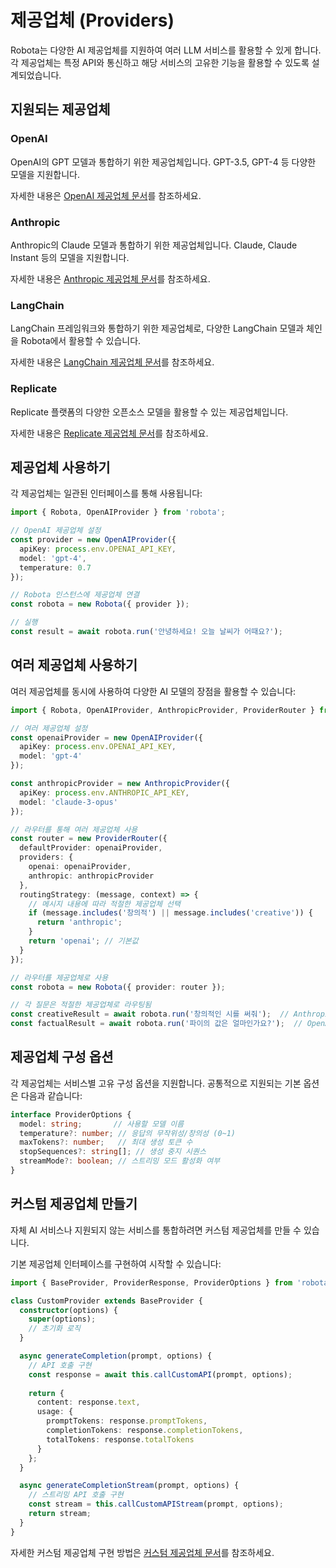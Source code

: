 # 제공업체 (Providers)

Robota는 다양한 AI 제공업체를 지원하여 여러 LLM 서비스를 활용할 수 있게 합니다. 각 제공업체는 특정 API와 통신하고 해당 서비스의 고유한 기능을 활용할 수 있도록 설계되었습니다.

## 지원되는 제공업체

### OpenAI

OpenAI의 GPT 모델과 통합하기 위한 제공업체입니다. GPT-3.5, GPT-4 등 다양한 모델을 지원합니다.

자세한 내용은 [OpenAI 제공업체 문서](./providers-openai.md)를 참조하세요.

### Anthropic

Anthropic의 Claude 모델과 통합하기 위한 제공업체입니다. Claude, Claude Instant 등의 모델을 지원합니다.

자세한 내용은 [Anthropic 제공업체 문서](./providers-anthropic.md)를 참조하세요.

### LangChain

LangChain 프레임워크와 통합하기 위한 제공업체로, 다양한 LangChain 모델과 체인을 Robota에서 활용할 수 있습니다.

자세한 내용은 [LangChain 제공업체 문서](./providers-langchain.md)를 참조하세요.

### Replicate

Replicate 플랫폼의 다양한 오픈소스 모델을 활용할 수 있는 제공업체입니다.

자세한 내용은 [Replicate 제공업체 문서](./providers-replicate.md)를 참조하세요.

## 제공업체 사용하기

각 제공업체는 일관된 인터페이스를 통해 사용됩니다:

```typescript
import { Robota, OpenAIProvider } from 'robota';

// OpenAI 제공업체 설정
const provider = new OpenAIProvider({
  apiKey: process.env.OPENAI_API_KEY,
  model: 'gpt-4',
  temperature: 0.7
});

// Robota 인스턴스에 제공업체 연결
const robota = new Robota({ provider });

// 실행
const result = await robota.run('안녕하세요! 오늘 날씨가 어때요?');
```

## 여러 제공업체 사용하기

여러 제공업체를 동시에 사용하여 다양한 AI 모델의 장점을 활용할 수 있습니다:

```typescript
import { Robota, OpenAIProvider, AnthropicProvider, ProviderRouter } from 'robota';

// 여러 제공업체 설정
const openaiProvider = new OpenAIProvider({
  apiKey: process.env.OPENAI_API_KEY,
  model: 'gpt-4'
});

const anthropicProvider = new AnthropicProvider({
  apiKey: process.env.ANTHROPIC_API_KEY,
  model: 'claude-3-opus'
});

// 라우터를 통해 여러 제공업체 사용
const router = new ProviderRouter({
  defaultProvider: openaiProvider,
  providers: {
    openai: openaiProvider,
    anthropic: anthropicProvider
  },
  routingStrategy: (message, context) => {
    // 메시지 내용에 따라 적절한 제공업체 선택
    if (message.includes('창의적') || message.includes('creative')) {
      return 'anthropic';
    }
    return 'openai'; // 기본값
  }
});

// 라우터를 제공업체로 사용
const robota = new Robota({ provider: router });

// 각 질문은 적절한 제공업체로 라우팅됨
const creativeResult = await robota.run('창의적인 시를 써줘');  // Anthropic으로 라우팅
const factualResult = await robota.run('파이의 값은 얼마인가요?');  // OpenAI로 라우팅
```

## 제공업체 구성 옵션

각 제공업체는 서비스별 고유 구성 옵션을 지원합니다. 공통적으로 지원되는 기본 옵션은 다음과 같습니다:

```typescript
interface ProviderOptions {
  model: string;       // 사용할 모델 이름
  temperature?: number; // 응답의 무작위성/창의성 (0~1)
  maxTokens?: number;   // 최대 생성 토큰 수
  stopSequences?: string[]; // 생성 중지 시퀀스
  streamMode?: boolean; // 스트리밍 모드 활성화 여부
}
```

## 커스텀 제공업체 만들기

자체 AI 서비스나 지원되지 않는 서비스를 통합하려면 커스텀 제공업체를 만들 수 있습니다.

기본 제공업체 인터페이스를 구현하여 시작할 수 있습니다:

```typescript
import { BaseProvider, ProviderResponse, ProviderOptions } from 'robota';

class CustomProvider extends BaseProvider {
  constructor(options) {
    super(options);
    // 초기화 로직
  }

  async generateCompletion(prompt, options) {
    // API 호출 구현
    const response = await this.callCustomAPI(prompt, options);
    
    return {
      content: response.text,
      usage: {
        promptTokens: response.promptTokens,
        completionTokens: response.completionTokens,
        totalTokens: response.totalTokens
      }
    };
  }

  async generateCompletionStream(prompt, options) {
    // 스트리밍 API 호출 구현
    const stream = this.callCustomAPIStream(prompt, options);
    return stream;
  }
}
```

자세한 커스텀 제공업체 구현 방법은 [커스텀 제공업체 문서](./providers-custom.md)를 참조하세요. 